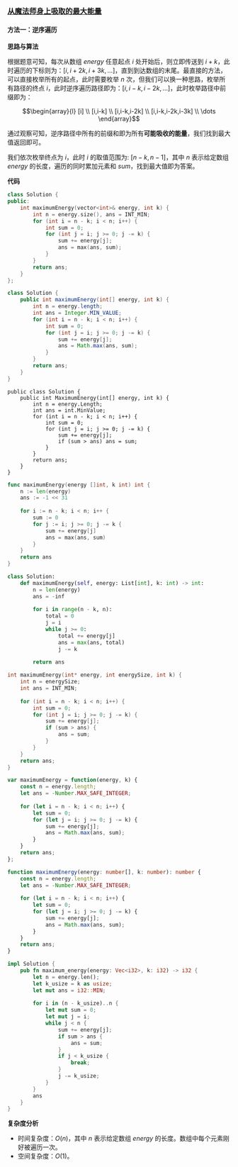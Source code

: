 ### [从魔法师身上吸取的最大能量](https://leetcode.cn/problems/taking-maximum-energy-from-the-mystic-dungeon/solutions/3796799/cong-mo-fa-shi-shen-shang-xi-qu-de-zui-d-xkjs/)

#### 方法一：逆序遍历

**思路与算法**

根据题意可知，每次从数组 $energy$ 任意起点 $i$ 处开始后，则立即传送到 $i+k$，此时遍历的下标则为：$[i,i+2k,i+3k,\dots ]$，直到到达数组的末尾。最直接的方法，可以直接枚举所有的起点，此时需要枚举 $n$ 次，但我们可以换一种思路，枚举所有路径的终点 $i$，此时逆序遍历路径即为：$[i,i-k,i-2k,\dots ]$，此时枚举路径中前缀即为：

$$\begin{array}{l}
[i] \\ [i,i-k] \\ [i,i-k,i-2k] \\ [i,i-k,i-2k,i-3k] \\ \dots
\end{array}$$

通过观察可知，逆序路径中所有的前缀和即为所有**可能吸收的能量**，我们找到最大值返回即可。

我们依次枚举终点为 $i$，此时 $i$ 的取值范围为: $[n-k,n-1]$，其中 $n$ 表示给定数组 $energy$ 的长度，遍历的同时累加元素和 $sum$，找到最大值即为答案。

**代码**

```C++
class Solution {
public:
    int maximumEnergy(vector<int>& energy, int k) {
        int n = energy.size(), ans = INT_MIN;
        for (int i = n - k; i < n; i++) {
            int sum = 0;
            for (int j = i; j >= 0; j -= k) {
                sum += energy[j];
                ans = max(ans, sum);
            }
        }
        return ans;
    }
};
```

```Java
class Solution {
    public int maximumEnergy(int[] energy, int k) {
        int n = energy.length;
        int ans = Integer.MIN_VALUE;
        for (int i = n - k; i < n; i++) {
            int sum = 0;
            for (int j = i; j >= 0; j -= k) {
                sum += energy[j];
                ans = Math.max(ans, sum);
            }
        }
        return ans;
    }
}
```

```CSharp
public class Solution {
    public int MaximumEnergy(int[] energy, int k) {
        int n = energy.Length;
        int ans = int.MinValue;
        for (int i = n - k; i < n; i++) {
            int sum = 0;
            for (int j = i; j >= 0; j -= k) {
                sum += energy[j];
                if (sum > ans) ans = sum;
            }
        }
        return ans;
    }
}
```

```Go
func maximumEnergy(energy []int, k int) int {
    n := len(energy)
    ans := -1 << 31
    
    for i := n - k; i < n; i++ {
        sum := 0
        for j := i; j >= 0; j -= k {
            sum += energy[j]
            ans = max(ans, sum)
        }
    }
    return ans
}
```

```Python
class Solution:
    def maximumEnergy(self, energy: List[int], k: int) -> int:
        n = len(energy)
        ans = -inf
        
        for i in range(n - k, n):
            total = 0
            j = i
            while j >= 0:
                total += energy[j]
                ans = max(ans, total)
                j -= k
        
        return ans
```

```C
int maximumEnergy(int* energy, int energySize, int k) {
    int n = energySize;
    int ans = INT_MIN;
    
    for (int i = n - k; i < n; i++) {
        int sum = 0;
        for (int j = i; j >= 0; j -= k) {
            sum += energy[j];
            if (sum > ans) {
                ans = sum;
            }
        }
    }
    return ans;
}
```

```JavaScript
var maximumEnergy = function(energy, k) {
    const n = energy.length;
    let ans = -Number.MAX_SAFE_INTEGER;
    
    for (let i = n - k; i < n; i++) {
        let sum = 0;
        for (let j = i; j >= 0; j -= k) {
            sum += energy[j];
            ans = Math.max(ans, sum);
        }
    }
    return ans;
};
```

```TypeScript
function maximumEnergy(energy: number[], k: number): number {
    const n = energy.length;
    let ans = -Number.MAX_SAFE_INTEGER;
    
    for (let i = n - k; i < n; i++) {
        let sum = 0;
        for (let j = i; j >= 0; j -= k) {
            sum += energy[j];
            ans = Math.max(ans, sum);
        }
    }
    return ans;
}
```

```Rust
impl Solution {
    pub fn maximum_energy(energy: Vec<i32>, k: i32) -> i32 {
        let n = energy.len();
        let k_usize = k as usize;
        let mut ans = i32::MIN;
        
        for i in (n - k_usize)..n {
            let mut sum = 0;
            let mut j = i;
            while j < n {
                sum += energy[j];
                if sum > ans {
                    ans = sum;
                }
                if j < k_usize {
                    break;
                }
                j -= k_usize;
            }
        }
        ans
    }
}
```

**复杂度分析**

- 时间复杂度：$O(n)$，其中 $n$ 表示给定数组 $energy$ 的长度。数组中每个元素刚好被遍历一次。
- 空间复杂度：$O(1)$。
